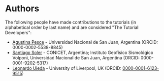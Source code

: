 # Authors

The following people have made contributions to the tutorials (in alphabetical
order by last name) and are considered "The Tutorial Developers":

* [Agustina Pesce](https://github.com/aguspesce) - Universidad Nacional de San Juan, Argentina (ORCID: 0000-0002-5538-8845)
* [Santiago Soler](https://github.com/santisoler) - CONICET, Argentina; Instituto Geofísico Sismológico Volponi, Universidad Nacional de San Juan, Argentina (ORCID: 0000-0001-9202-5317)
* [Leonardo Uieda](https://github.com/leouieda) - University of Liverpool, UK (ORCID: [0000-0001-6123-9515](https://www.orcid.org/0000-0001-6123-9515))
